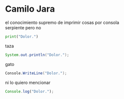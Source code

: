 # Camilo Jara
el conocimiento supremo de imprimir cosas por consola  
serpiente pero no
```python
print("Dolor.")
```
taza
```java
System.out.println("Dolor.");
```
gato
```csharp
Console.WriteLine("Dolor.");
```
ni lo quiero mencionar
```javascript
Console.log("Dolor.");
```
